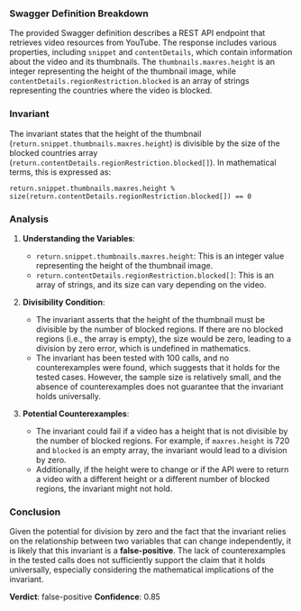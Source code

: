 ### Swagger Definition Breakdown
The provided Swagger definition describes a REST API endpoint that retrieves video resources from YouTube. The response includes various properties, including `snippet` and `contentDetails`, which contain information about the video and its thumbnails. The `thumbnails.maxres.height` is an integer representing the height of the thumbnail image, while `contentDetails.regionRestriction.blocked` is an array of strings representing the countries where the video is blocked.

### Invariant
The invariant states that the height of the thumbnail (`return.snippet.thumbnails.maxres.height`) is divisible by the size of the blocked countries array (`return.contentDetails.regionRestriction.blocked[]`). In mathematical terms, this is expressed as:

`return.snippet.thumbnails.maxres.height % size(return.contentDetails.regionRestriction.blocked[]) == 0`

### Analysis
1. **Understanding the Variables**:
   - `return.snippet.thumbnails.maxres.height`: This is an integer value representing the height of the thumbnail image.
   - `return.contentDetails.regionRestriction.blocked[]`: This is an array of strings, and its size can vary depending on the video.

2. **Divisibility Condition**:
   - The invariant asserts that the height of the thumbnail must be divisible by the number of blocked regions. If there are no blocked regions (i.e., the array is empty), the size would be zero, leading to a division by zero error, which is undefined in mathematics.
   - The invariant has been tested with 100 calls, and no counterexamples were found, which suggests that it holds for the tested cases. However, the sample size is relatively small, and the absence of counterexamples does not guarantee that the invariant holds universally.

3. **Potential Counterexamples**:
   - The invariant could fail if a video has a height that is not divisible by the number of blocked regions. For example, if `maxres.height` is 720 and `blocked` is an empty array, the invariant would lead to a division by zero.
   - Additionally, if the height were to change or if the API were to return a video with a different height or a different number of blocked regions, the invariant might not hold.

### Conclusion
Given the potential for division by zero and the fact that the invariant relies on the relationship between two variables that can change independently, it is likely that this invariant is a **false-positive**. The lack of counterexamples in the tested calls does not sufficiently support the claim that it holds universally, especially considering the mathematical implications of the invariant. 

**Verdict**: false-positive
**Confidence**: 0.85
